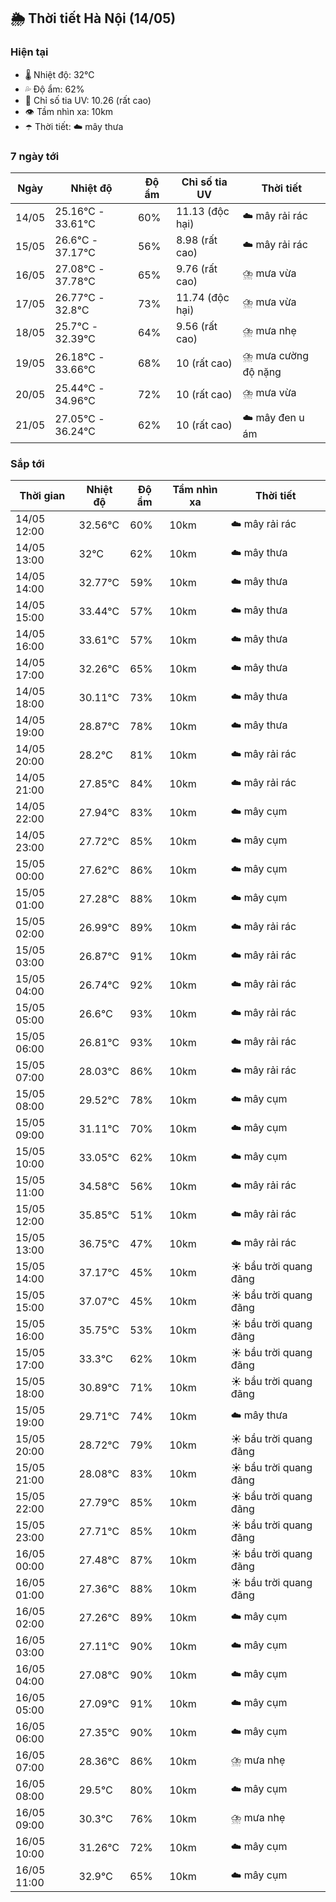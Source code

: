## 🌦️ Thời tiết Hà Nội (14/05)

### Hiện tại

- 🌡️ Nhiệt độ: 32℃
- 💦 Độ ẩm: 62%
- 🌟 Chỉ số tia UV: 10.26 (rất cao)
- 👁️ Tầm nhìn xa: 10km
- ☂️ Thời tiết: ☁️ mây thưa

### 7 ngày tới

| Ngày | Nhiệt độ | Độ ẩm | Chỉ số tia UV | Thời tiết |
| --- | --- | --- | --- | --- |
| 14/05 | 25.16℃ - 33.61℃ | 60% | 11.13 (độc hại) | ☁️ mây rải rác |
| 15/05 | 26.6℃ - 37.17℃ | 56% | 8.98 (rất cao) | ☁️ mây rải rác |
| 16/05 | 27.08℃ - 37.78℃ | 65% | 9.76 (rất cao) | ⛈️ mưa vừa |
| 17/05 | 26.77℃ - 32.8℃ | 73% | 11.74 (độc hại) | ⛈️ mưa vừa |
| 18/05 | 25.7℃ - 32.39℃ | 64% | 9.56 (rất cao) | ⛈️ mưa nhẹ |
| 19/05 | 26.18℃ - 33.66℃ | 68% | 10 (rất cao) | ⛈️ mưa cường độ nặng |
| 20/05 | 25.44℃ - 34.96℃ | 72% | 10 (rất cao) | ⛈️ mưa vừa |
| 21/05 | 27.05℃ - 36.24℃ | 62% | 10 (rất cao) | ☁️ mây đen u ám |

### Sắp tới

| Thời gian | Nhiệt độ | Độ ẩm | Tầm nhìn xa | Thời tiết |
| --- | --- | --- | --- | --- |
| 14/05 12:00 | 32.56℃ | 60% | 10km | ☁️ mây rải rác |
| 14/05 13:00 | 32℃ | 62% | 10km | ☁️ mây thưa |
| 14/05 14:00 | 32.77℃ | 59% | 10km | ☁️ mây thưa |
| 14/05 15:00 | 33.44℃ | 57% | 10km | ☁️ mây thưa |
| 14/05 16:00 | 33.61℃ | 57% | 10km | ☁️ mây thưa |
| 14/05 17:00 | 32.26℃ | 65% | 10km | ☁️ mây thưa |
| 14/05 18:00 | 30.11℃ | 73% | 10km | ☁️ mây thưa |
| 14/05 19:00 | 28.87℃ | 78% | 10km | ☁️ mây thưa |
| 14/05 20:00 | 28.2℃ | 81% | 10km | ☁️ mây rải rác |
| 14/05 21:00 | 27.85℃ | 84% | 10km | ☁️ mây rải rác |
| 14/05 22:00 | 27.94℃ | 83% | 10km | ☁️ mây cụm |
| 14/05 23:00 | 27.72℃ | 85% | 10km | ☁️ mây cụm |
| 15/05 00:00 | 27.62℃ | 86% | 10km | ☁️ mây cụm |
| 15/05 01:00 | 27.28℃ | 88% | 10km | ☁️ mây cụm |
| 15/05 02:00 | 26.99℃ | 89% | 10km | ☁️ mây rải rác |
| 15/05 03:00 | 26.87℃ | 91% | 10km | ☁️ mây rải rác |
| 15/05 04:00 | 26.74℃ | 92% | 10km | ☁️ mây rải rác |
| 15/05 05:00 | 26.6℃ | 93% | 10km | ☁️ mây rải rác |
| 15/05 06:00 | 26.81℃ | 93% | 10km | ☁️ mây rải rác |
| 15/05 07:00 | 28.03℃ | 86% | 10km | ☁️ mây rải rác |
| 15/05 08:00 | 29.52℃ | 78% | 10km | ☁️ mây cụm |
| 15/05 09:00 | 31.11℃ | 70% | 10km | ☁️ mây cụm |
| 15/05 10:00 | 33.05℃ | 62% | 10km | ☁️ mây cụm |
| 15/05 11:00 | 34.58℃ | 56% | 10km | ☁️ mây rải rác |
| 15/05 12:00 | 35.85℃ | 51% | 10km | ☁️ mây rải rác |
| 15/05 13:00 | 36.75℃ | 47% | 10km | ☁️ mây rải rác |
| 15/05 14:00 | 37.17℃ | 45% | 10km | ☀️ bầu trời quang đãng |
| 15/05 15:00 | 37.07℃ | 45% | 10km | ☀️ bầu trời quang đãng |
| 15/05 16:00 | 35.75℃ | 53% | 10km | ☀️ bầu trời quang đãng |
| 15/05 17:00 | 33.3℃ | 62% | 10km | ☀️ bầu trời quang đãng |
| 15/05 18:00 | 30.89℃ | 71% | 10km | ☀️ bầu trời quang đãng |
| 15/05 19:00 | 29.71℃ | 74% | 10km | ☁️ mây thưa |
| 15/05 20:00 | 28.72℃ | 79% | 10km | ☀️ bầu trời quang đãng |
| 15/05 21:00 | 28.08℃ | 83% | 10km | ☀️ bầu trời quang đãng |
| 15/05 22:00 | 27.79℃ | 85% | 10km | ☀️ bầu trời quang đãng |
| 15/05 23:00 | 27.71℃ | 85% | 10km | ☀️ bầu trời quang đãng |
| 16/05 00:00 | 27.48℃ | 87% | 10km | ☀️ bầu trời quang đãng |
| 16/05 01:00 | 27.36℃ | 88% | 10km | ☀️ bầu trời quang đãng |
| 16/05 02:00 | 27.26℃ | 89% | 10km | ☁️ mây cụm |
| 16/05 03:00 | 27.11℃ | 90% | 10km | ☁️ mây cụm |
| 16/05 04:00 | 27.08℃ | 90% | 10km | ☁️ mây cụm |
| 16/05 05:00 | 27.09℃ | 91% | 10km | ☁️ mây cụm |
| 16/05 06:00 | 27.35℃ | 90% | 10km | ☁️ mây cụm |
| 16/05 07:00 | 28.36℃ | 86% | 10km | ⛈️ mưa nhẹ |
| 16/05 08:00 | 29.5℃ | 80% | 10km | ☁️ mây cụm |
| 16/05 09:00 | 30.3℃ | 76% | 10km | ⛈️ mưa nhẹ |
| 16/05 10:00 | 31.26℃ | 72% | 10km | ☁️ mây cụm |
| 16/05 11:00 | 32.9℃ | 65% | 10km | ☁️ mây cụm |
